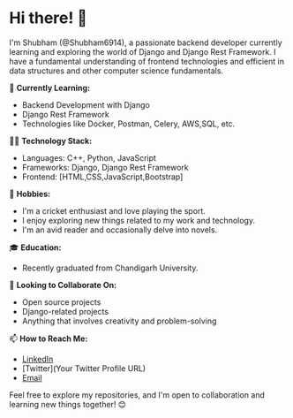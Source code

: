 # Hi there! 👋

I'm Shubham (@Shubham6914), a passionate backend developer currently learning and exploring the world of Django and Django Rest Framework.
I have a fundamental understanding of frontend technologies and efficient in data structures and other computer science fundamentals.


🌱 **Currently Learning:**
- Backend Development with Django
- Django Rest Framework
- Technologies like Docker, Postman, Celery, AWS,SQL, etc.

👨‍💻 **Technology Stack:**
- Languages: C++, Python, JavaScript
- Frameworks: Django, Django Rest Framework
- Frontend: [HTML,CSS,JavaScript,Bootstrap]

🏏 **Hobbies:**
- I'm a cricket enthusiast and love playing the sport.
- I enjoy exploring new things related to my work and technology.
- I'm an avid reader and occasionally delve into novels.

🎓 **Education:**
- Recently graduated from Chandigarh University.
  

🚀 **Looking to Collaborate On:**
- Open source projects
- Django-related projects
- Anything that involves creativity and problem-solving

📫 **How to Reach Me:**
- [LinkedIn](https://www.linkedin.com/in/shubham-kumar-33412628a/)
- [Twitter](Your Twitter Profile URL)
- [Email](shubhee1021@gmail.com)

Feel free to explore my repositories, and I'm open to collaboration and learning new things together! 😊
